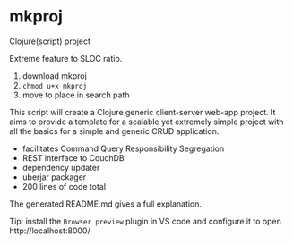 # mkproj
Clojure(script) project

Extreme feature to SLOC ratio.

1. download mkproj
2. `chmod u+x mkproj`
3. move to place in search path

This script will create a Clojure generic client-server web-app project.
It aims to provide a template for a scalable yet extremely simple project with all the basics for a simple and generic CRUD application.

* facilitates Command Query Responsibility Segregation
* REST interface to CouchDB
* dependency updater
* uberjar packager
* 200 lines of code total

The generated README.md gives a full explanation.

Tip: install the `Browser preview` plugin in VS code and configure it to open http://localhost:8000/
